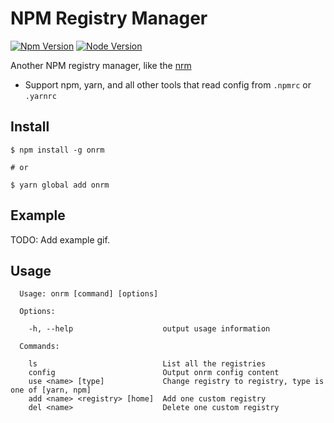 # NPM Registry Manager

[![Npm Version](https://img.shields.io/badge/latest-v1.0.5-brightgreen.svg)](https://github.com/cwxyz007/onrm)
[![Node Version](https://img.shields.io/badge/node-8.x-brightgreen.svg)](https://nodejs.org)

Another NPM registry manager, like the [nrm](https://github.com/Pana/nrm)

- Support npm, yarn, and all other tools that read config from `.npmrc` or `.yarnrc`

## Install

```
$ npm install -g onrm

# or

$ yarn global add onrm
```

## Example

TODO: Add example gif.

## Usage

```
  Usage: onrm [command] [options]

  Options:

    -h, --help                    output usage information

  Commands:

    ls                            List all the registries
    config                        Output onrm config content
    use <name> [type]             Change registry to registry, type is one of [yarn, npm]
    add <name> <registry> [home]  Add one custom registry
    del <name>                    Delete one custom registry
```
